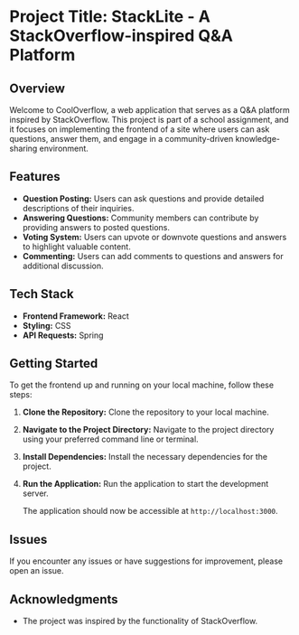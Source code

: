# Project Title: StackLite - A StackOverflow-inspired Q&A Platform

## Overview

Welcome to CoolOverflow, a web application that serves as a Q&A platform inspired by StackOverflow. This project is part of a school assignment, and it focuses on implementing the frontend of a site where users can ask questions, answer them, and engage in a community-driven knowledge-sharing environment.

## Features

- **Question Posting:** Users can ask questions and provide detailed descriptions of their inquiries.
- **Answering Questions:** Community members can contribute by providing answers to posted questions.
- **Voting System:** Users can upvote or downvote questions and answers to highlight valuable content.
- **Commenting:** Users can add comments to questions and answers for additional discussion.

## Tech Stack

- **Frontend Framework:** React
- **Styling:** CSS
- **API Requests:** Spring

## Getting Started

To get the frontend up and running on your local machine, follow these steps:

1. **Clone the Repository:**
   Clone the repository to your local machine.

2. **Navigate to the Project Directory:**
   Navigate to the project directory using your preferred command line or terminal.

3. **Install Dependencies:**
   Install the necessary dependencies for the project.

4. **Run the Application:**
   Run the application to start the development server.

   The application should now be accessible at `http://localhost:3000`.
   

## Issues

If you encounter any issues or have suggestions for improvement, please open an issue.

## Acknowledgments

- The project was inspired by the functionality of StackOverflow.
